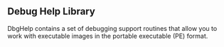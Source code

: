## Debug Help Library

DbgHelp contains a set of debugging support routines that allow you to work with
executable images in the portable executable (PE) format.
